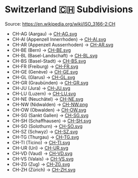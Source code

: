 # Switzerland 🇨🇭 Subdivisions

Source: https://en.wikipedia.org/wiki/ISO_3166-2:CH

* CH-AG (Aargau) -> [CH-AG.svg](https://github.com/amckenna41/iso3166-flag-icons/blob/main/iso3166-2-icons/CH/CH-AG.svg)
* CH-AI (Appenzell Innerrhoden) -> [CH-AI.svg](https://github.com/amckenna41/iso3166-flag-icons/blob/main/iso3166-2-icons/CH/CH-AI.svg)
* CH-AR (Appenzell Ausserrhoden) -> [CH-AR.svg](https://github.com/amckenna41/iso3166-flag-icons/blob/main/iso3166-2-icons/CH/CH-AR.svg)
* CH-BE (Bern) -> [CH-BE.svg](https://github.com/amckenna41/iso3166-flag-icons/blob/main/iso3166-2-icons/CH/CH-BE.svg)
* CH-BL (Basel-Landschaft) -> [CH-BL.svg](https://github.com/amckenna41/iso3166-flag-icons/blob/main/iso3166-2-icons/CH/CH-BL.svg)
* CH-BS (Basel-Stadt) -> [CH-BS.svg](https://github.com/amckenna41/iso3166-flag-icons/blob/main/iso3166-2-icons/CH/CH-BS.svg)
* CH-FR (Freiburg) -> [CH-FR.svg](https://github.com/amckenna41/iso3166-flag-icons/blob/main/iso3166-2-icons/CH/CH-FR.svg)
* CH-GE (Genève) -> [CH-GE.svg](https://github.com/amckenna41/iso3166-flag-icons/blob/main/iso3166-2-icons/CH/CH-GE.svg)
* CH-GL (Glarus) -> [CH-GL.svg](https://github.com/amckenna41/iso3166-flag-icons/blob/main/iso3166-2-icons/CH/CH-GL.svg)
* CH-GR (Graubünden) -> [CH-GR.svg](https://github.com/amckenna41/iso3166-flag-icons/blob/main/iso3166-2-icons/CH/CH-GR.svg)
* CH-JU (Jura) -> [CH-JU.svg](https://github.com/amckenna41/iso3166-flag-icons/blob/main/iso3166-2-icons/CH/CH-JU.svg)
* CH-LU (Luzern) -> [CH-LU.svg](https://github.com/amckenna41/iso3166-flag-icons/blob/main/iso3166-2-icons/CH/CH-LU.svg)
* CH-NE (Neuchâtel) -> [CH-NE.svg](https://github.com/amckenna41/iso3166-flag-icons/blob/main/iso3166-2-icons/CH/CH-NE.svg)
* CH-NW (Nidwalden) -> [CH-NW.png](https://github.com/amckenna41/iso3166-flag-icons/blob/main/iso3166-2-icons/CH/CH-NW.png)
* CH-OW (Obwalden) -> [CH-OW.svg](https://github.com/amckenna41/iso3166-flag-icons/blob/main/iso3166-2-icons/CH/CH-OW.svg)
* CH-SG (Sankt Gallen) -> [CH-SG.svg](https://github.com/amckenna41/iso3166-flag-icons/blob/main/iso3166-2-icons/CH/CH-SG.svg)
* CH-SH (Schaffhausen) -> [CH-SH.svg](https://github.com/amckenna41/iso3166-flag-icons/blob/main/iso3166-2-icons/CH/CH-SH.svg)
* CH-SO (Solothurn) -> [CH-SO.svg](https://github.com/amckenna41/iso3166-flag-icons/blob/main/iso3166-2-icons/CH/CH-SO.svg)
* CH-SZ (Schwyz) -> [CH-SZ.svg](https://github.com/amckenna41/iso3166-flag-icons/blob/main/iso3166-2-icons/CH/CH-SZ.svg)
* CH-TG (Thurgau) -> [CH-TG.svg](https://github.com/amckenna41/iso3166-flag-icons/blob/main/iso3166-2-icons/CH/CH-TG.svg)
* CH-TI (Ticino) -> [CH-TI.svg](https://github.com/amckenna41/iso3166-flag-icons/blob/main/iso3166-2-icons/CH/CH-TI.svg)
* CH-UR (Uri) -> [CH-UR.svg](https://github.com/amckenna41/iso3166-flag-icons/blob/main/iso3166-2-icons/CH/CH-UR.svg)
* CH-VD (Vaud) -> [CH-VD.svg](https://github.com/amckenna41/iso3166-flag-icons/blob/main/iso3166-2-icons/CH/CH-VD.svg)
* CH-VS (Valais) -> [CH-VS.svg](https://github.com/amckenna41/iso3166-flag-icons/blob/main/iso3166-2-icons/CH/CH-VS.svg)
* CH-ZG (Zug) -> [CH-ZG.svg](https://github.com/amckenna41/iso3166-flag-icons/blob/main/iso3166-2-icons/CH/CH-ZG.svg)
* CH-ZH (Zürich) -> [CH-ZH.svg](https://github.com/amckenna41/iso3166-flag-icons/blob/main/iso3166-2-icons/CH/CH-ZH.svg)
